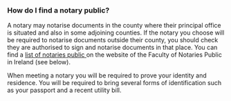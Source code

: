 ###  How do I find a notary public?

A notary may notarise documents in the county where their principal office is
situated and also in some adjoining counties. If the notary you choose will be
required to notarise documents outside their county, you should check they are
authorised to sign and notarise documents in that place. You can find a [ list
of notaries public ](http://www.notarypublic.ie/finding-a-notary/) on the
website of the Faculty of Notaries Public in Ireland (see below).

When meeting a notary you will be required to prove your identity and
residence. You will be required to bring several forms of identification such
as your passport and a recent utility bill.
